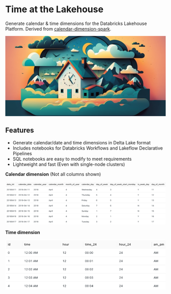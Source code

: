 # Time at the Lakehouse
Generate calendar & time dimensions for the Databricks Lakehouse Platform. Derived from [calendar-dimension-spark](https://github.com/BlueGranite/calendar-dimension-spark).

![Time at the Lakehouse banner](/img/time_at_the_lakehouse_banner.png "Time at the Lakehouse banner")

## Features
- Generate calendar/date and time dimensions in Delta Lake format
- Includes notebooks for Databricks Workflows and Lakeflow Declarative Pipelines
- SQL notebooks are easy to modify to meet requirements
- Lightweight and fast (Even with single-node clusters)
  
**Calendar dimension** (Not all columns shown)

![Calendar dimension in the lakehouse](/img/calendar_dimension_screenshot.png "Calendar dimension in the lakehouse")

**Time dimension**

![Time Dimension in the Lakehouse](/img/time_dimension_screenshot.png "Time dimension in the lakehouse")